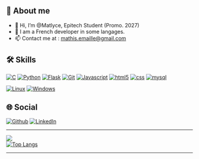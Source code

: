## 🚀 About me
- 👋 Hi, I’m @Matlyce, Epitech Student (Promo. 2027)
- 👀 I am a French developer in some langages.
- 📫 Contact me at : mathis.emaille@gmail.com

## 🛠 Skills
[![C](https://img.shields.io/badge/C-136CD2?style=for-the-badge&logo=c&logoColor=white)]()
[![Python](https://img.shields.io/badge/Python-306998?style=for-the-badge&logo=Python&logoColor=white)]()
[![Flask](https://img.shields.io/badge/Flask-FFFFFF?style=for-the-badge&logo=flask&logoColor=black)]()
[![Git](https://img.shields.io/badge/git-F1502F?style=for-the-badge&logo=git&logoColor=white)]()
[![Javascript](https://img.shields.io/badge/javascript-F0DB4F?style=for-the-badge&logo=javascript&logoColor=white)]()
[![html5](https://img.shields.io/badge/html5-E34C26?style=for-the-badge&logo=html5&logoColor=white)]()
[![css](https://img.shields.io/badge/css-5C33FF?style=for-the-badge&logo=css3&logoColor=white)]()
[![mysql](https://img.shields.io/badge/mysql-F29111?style=for-the-badge&logo=mysql&logoColor=white)]()

[![Linux](https://img.shields.io/badge/linux-333333?style=for-the-badge&logo=linux&logoColor=white)]()
[![Windows](https://img.shields.io/badge/windows-02A5FF?style=for-the-badge&logo=windows&logoColor=white)]()

## 🌐 Social
<p>
 <a href="https://github.com/matlyce" target="_blank"><img alt="Github" src="https://img.shields.io/badge/GitHub-%2312100E.svg?&style=for-the-badge&logo=Github&logoColor=white" /></a> <a href="https://www.linkedin.com/in/mathis-emaille" target="_blank"><img alt="LinkedIn" src="https://img.shields.io/badge/linkedin-%230077B5.svg?&style=for-the-badge&logo=linkedin&logoColor=white" /></a>
</p>

---------------------------------------------------------------------------------------------------------------------

![](http://github-profile-summary-cards.vercel.app/api/cards/profile-details?username=Matlyce&theme=discord_old_blurple)
<br>
[![Top Langs](https://github-readme-stats.vercel.app/api/top-langs/?username=Matlyce&theme=discord_old_blurple)](https://github.com/Matlyce)

---------------------------------------------------------------------------------------------------------------------
